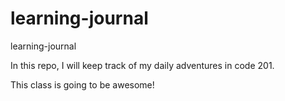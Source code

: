 # learning-journal
learning-journal

In this repo, I will keep track of my daily adventures in code 201.  

This class is going to be awesome!  
